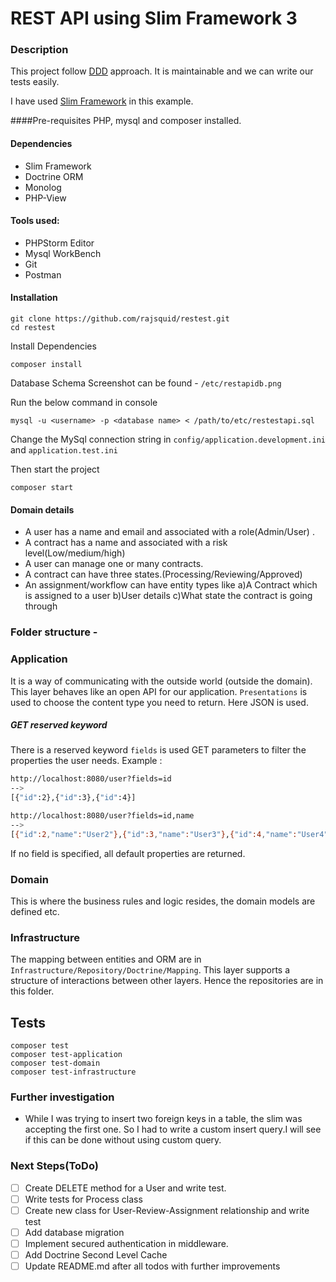 # REST API using Slim Framework 3

### Description
This project follow [DDD](https://en.wikipedia.org/wiki/Domain-driven_design) approach. It is maintainable and we can write our tests easily.

I have used [Slim Framework](https://www.slimframework.com/) in this example.

####Pre-requisites
PHP, mysql and composer installed. 

#### Dependencies
* Slim Framework
* Doctrine ORM
* Monolog
* PHP-View

#### Tools used:

- PHPStorm Editor
- Mysql WorkBench
- Git
- Postman

#### Installation
```
git clone https://github.com/rajsquid/restest.git
cd restest
```
Install Dependencies
```
composer install
```
Database Schema Screenshot can be found - `/etc/restapidb.png`

Run the below command in console

```
mysql -u <username> -p <database name> < /path/to/etc/restestapi.sql
```

Change the MySql connection string in `config/application.development.ini` and `application.test.ini`


Then start the project
```
composer start
```

#### Domain details

- A user has a name and email and associated with a role(Admin/User)  .
- A contract has a name and associated with a risk level(Low/medium/high)
- A user can manage one or many contracts.
- A contract can have three states.(Processing/Reviewing/Approved)
- An assignment/workflow can have entity types like a)A Contract which is assigned to a user b)User details c)What state the contract is going through

### Folder structure -

### Application

It is a way of communicating with the outside world (outside the domain). This layer behaves like an open API for our application.
`Presentations` is used to choose the content type you need to return. Here JSON is used.

##### GET reserved keyword

There is a reserved keyword `fields` is used  GET parameters to filter the properties the user needs.
Example :
```bash
http://localhost:8080/user?fields=id
-->
[{"id":2},{"id":3},{"id":4}]

http://localhost:8080/user?fields=id,name
-->
[{"id":2,"name":"User2"},{"id":3,"name":"User3"},{"id":4,"name":"User4"}
```

If no field is specified, all default properties are returned.

### Domain

This is where the business rules and logic resides, the domain models are defined etc.

### Infrastructure

The mapping between entities and ORM are in 
`Infrastructure/Repository/Doctrine/Mapping`. This layer supports a structure of interactions between other layers. Hence the repositories are in this folder.

## Tests

```
composer test
composer test-application
composer test-domain
composer test-infrastructure
``` 

### Further investigation

- While I was trying to insert two foreign keys in a table, the slim was accepting the first one. So I had to write 
a custom insert query.I will see if this can be done without using custom query.


### Next Steps(ToDo)
- [ ] Create DELETE method for a User and write test.
- [ ] Write tests for Process class
- [ ] Create new class for User-Review-Assignment relationship and write test
- [ ] Add database migration
- [ ] Implement secured authentication in middleware.
- [ ] Add Doctrine Second Level Cache
- [ ] Update README.md after all todos with further improvements